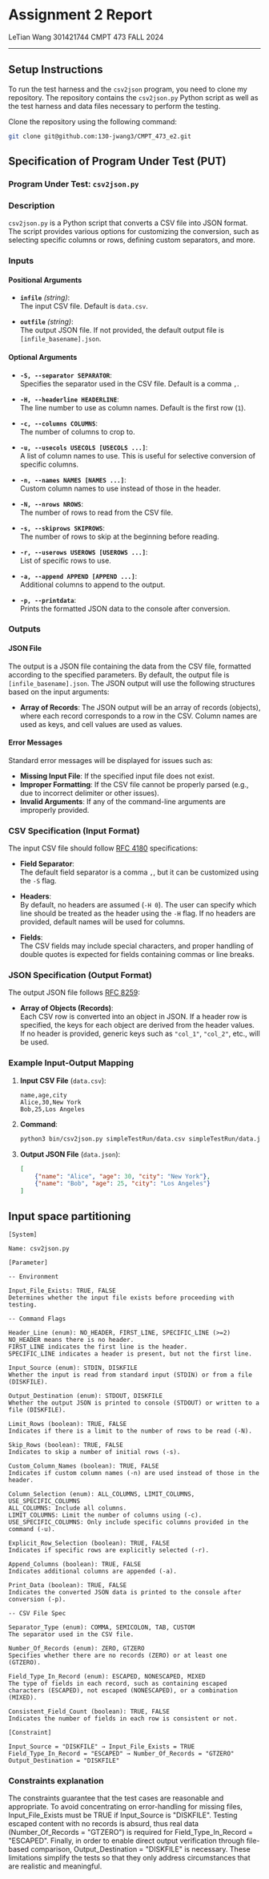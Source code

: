 # Assignment 2 Report
LeTian Wang
301421744
CMPT 473 FALL 2024

---

## Setup Instructions

To run the test harness and the `csv2json` program, you need to clone my repository. The repository contains the `csv2json.py` Python script as well as the test harness and data files necessary to perform the testing.

Clone the repository using the following command:

```sh
git clone git@github.com:130-jwang3/CMPT_473_e2.git
```
## Specification of Program Under Test (PUT)

### Program Under Test: `csv2json.py`

### Description
`csv2json.py` is a Python script that converts a CSV file into JSON format. The script provides various options for customizing the conversion, such as selecting specific columns or rows, defining custom separators, and more.

### Inputs

#### Positional Arguments
- **`infile`** *(string)*:  
  The input CSV file. Default is `data.csv`.

- **`outfile`** *(string)*:  
  The output JSON file. If not provided, the default output file is `[infile_basename].json`.

#### Optional Arguments
- **`-S, --separator SEPARATOR`**:  
  Specifies the separator used in the CSV file. Default is a comma `,`.

- **`-H, --headerline HEADERLINE`**:  
  The line number to use as column names. Default is the first row (`1`).

- **`-c, --columns COLUMNS`**:  
  The number of columns to crop to.

- **`-u, --usecols USECOLS [USECOLS ...]`**:  
  A list of column names to use. This is useful for selective conversion of specific columns.

- **`-n, --names NAMES [NAMES ...]`**:  
  Custom column names to use instead of those in the header.

- **`-N, --nrows NROWS`**:  
  The number of rows to read from the CSV file.

- **`-s, --skiprows SKIPROWS`**:  
  The number of rows to skip at the beginning before reading.

- **`-r, --userows USEROWS [USEROWS ...]`**:  
  List of specific rows to use.

- **`-a, --append APPEND [APPEND ...]`**:  
  Additional columns to append to the output.

- **`-p, --printdata`**:  
  Prints the formatted JSON data to the console after conversion.

### Outputs

#### JSON File
The output is a JSON file containing the data from the CSV file, formatted according to the specified parameters. By default, the output file is `[infile_basename].json`. The JSON output will use the following structures based on the input arguments:

- **Array of Records**: The JSON output will be an array of records (objects), where each record corresponds to a row in the CSV. Column names are used as keys, and cell values are used as values.

#### Error Messages
Standard error messages will be displayed for issues such as:
- **Missing Input File**: If the specified input file does not exist.
- **Improper Formatting**: If the CSV file cannot be properly parsed (e.g., due to incorrect delimiter or other issues).
- **Invalid Arguments**: If any of the command-line arguments are improperly provided.

### CSV Specification (Input Format)
The input CSV file should follow [RFC 4180](https://tools.ietf.org/html/rfc4180) specifications:

- **Field Separator**:  
  The default field separator is a comma `,`, but it can be customized using the `-S` flag.

- **Headers**:  
  By default, no headers are assumed (`-H 0`). The user can specify which line should be treated as the header using the `-H` flag. If no headers are provided, default names will be used for columns.

- **Fields**:  
  The CSV fields may include special characters, and proper handling of double quotes is expected for fields containing commas or line breaks.

### JSON Specification (Output Format)
The output JSON file follows [RFC 8259](https://tools.ietf.org/html/rfc8259):

- **Array of Objects (Records)**:  
  Each CSV row is converted into an object in JSON. If a header row is specified, the keys for each object are derived from the header values. If no header is provided, generic keys such as `"col_1"`, `"col_2"`, etc., will be used.

### Example Input-Output Mapping

1. **Input CSV File** (`data.csv`):
    ```csv
    name,age,city
    Alice,30,New York
    Bob,25,Los Angeles
    ```

2. **Command**:
    ```sh
    python3 bin/csv2json.py simpleTestRun/data.csv simpleTestRun/data.json
    ```

3. **Output JSON File** (`data.json`):
    ```json
    [
        {"name": "Alice", "age": 30, "city": "New York"},
        {"name": "Bob", "age": 25, "city": "Los Angeles"}
    ]
    ```

## Input space partitioning

```
[System]

Name: csv2json.py

[Parameter]

-- Environment

Input_File_Exists: TRUE, FALSE
Determines whether the input file exists before proceeding with testing.

-- Command Flags

Header_Line (enum): NO_HEADER, FIRST_LINE, SPECIFIC_LINE (>=2)
NO_HEADER means there is no header.
FIRST_LINE indicates the first line is the header.
SPECIFIC_LINE indicates a header is present, but not the first line.

Input_Source (enum): STDIN, DISKFILE
Whether the input is read from standard input (STDIN) or from a file (DISKFILE).

Output_Destination (enum): STDOUT, DISKFILE
Whether the output JSON is printed to console (STDOUT) or written to a file (DISKFILE).

Limit_Rows (boolean): TRUE, FALSE
Indicates if there is a limit to the number of rows to be read (-N).

Skip_Rows (boolean): TRUE, FALSE
Indicates to skip a number of initial rows (-s).

Custom_Column_Names (boolean): TRUE, FALSE
Indicates if custom column names (-n) are used instead of those in the header.

Column_Selection (enum): ALL_COLUMNS, LIMIT_COLUMNS, USE_SPECIFIC_COLUMNS
ALL_COLUMNS: Include all columns.
LIMIT_COLUMNS: Limit the number of columns using (-c).
USE_SPECIFIC_COLUMNS: Only include specific columns provided in the command (-u).

Explicit_Row_Selection (boolean): TRUE, FALSE
Indicates if specific rows are explicitly selected (-r).

Append_Columns (boolean): TRUE, FALSE
Indicates additional columns are appended (-a).

Print_Data (boolean): TRUE, FALSE
Indicates the converted JSON data is printed to the console after conversion (-p).

-- CSV File Spec

Separator_Type (enum): COMMA, SEMICOLON, TAB, CUSTOM
The separator used in the CSV file.

Number_Of_Records (enum): ZERO, GTZERO
Specifies whether there are no records (ZERO) or at least one (GTZERO).

Field_Type_In_Record (enum): ESCAPED, NONESCAPED, MIXED
The type of fields in each record, such as containing escaped characters (ESCAPED), not escaped (NONESCAPED), or a combination (MIXED).

Consistent_Field_Count (boolean): TRUE, FALSE
Indicates the number of fields in each row is consistent or not.

[Constraint]

Input_Source = "DISKFILE" → Input_File_Exists = TRUE
Field_Type_In_Record = "ESCAPED" → Number_Of_Records = "GTZERO"
Output_Destination = "DISKFILE"

```
### Constraints explanation

The constraints guarantee that the test cases are reasonable and appropriate. To avoid concentrating on error-handling for missing files, Input_File_Exists must be TRUE if Input_Source is "DISKFILE". Testing escaped content with no records is absurd, thus real data (Number_Of_Records = "GTZERO") is required for Field_Type_In_Record = "ESCAPED". Finally, in order to enable direct output verification through file-based comparison, Output_Destination = "DISKFILE" is necessary. These limitations simplify the tests so that they only address circumstances that are realistic and meaningful.

